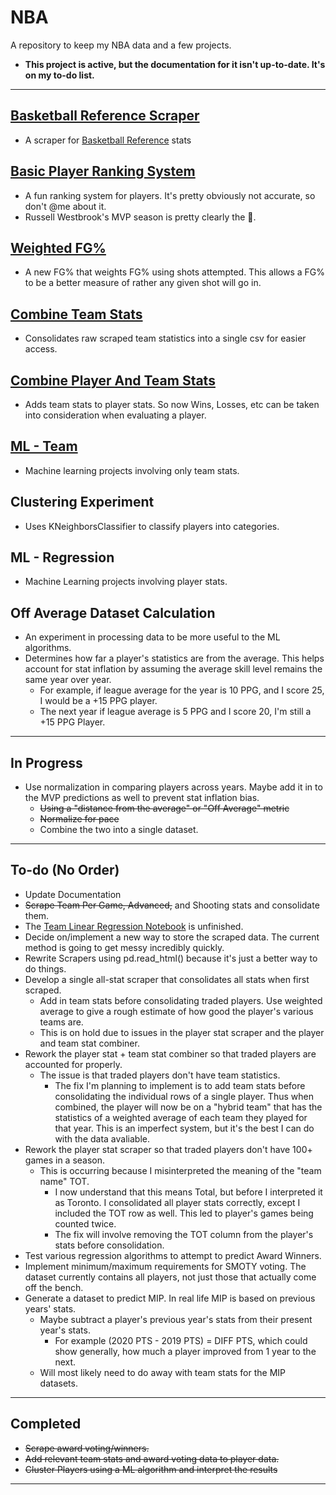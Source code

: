 # NBA
A repository to keep my NBA data and a few projects.

- __This project is active, but the documentation for it isn't up-to-date. It's on my to-do list.__

---

## [Basketball Reference Scraper](https://github.com/Kallbrig/NBA/tree/main/Basketball%20Reference%20Stat%20Scraper)
+ A scraper for [Basketball Reference](https://www.basketball-reference.com/) stats

## [Basic Player Ranking System](https://github.com/Kallbrig/NBA/tree/main/Basic%20Player%20Ranking%20System)
+ A fun ranking system for players. It's pretty obviously not accurate, so don't @me about it.
+ Russell Westbrook's MVP season is pretty clearly the 🐐.

## [Weighted FG%](https://github.com/Kallbrig/NBA/tree/main/Weighted%20FG%25)
+ A new FG% that weights FG% using shots attempted. This allows a FG% to be a better measure of rather any given shot will go in.

## [Combine Team Stats](https://github.com/Kallbrig/NBA/tree/main/Combine%20Team%20Stats)
+ Consolidates raw scraped team statistics into a single csv for easier access.

## [Combine Player And Team Stats](https://github.com/Kallbrig/NBA/tree/main/Combine%20Player%20and%20Team%20Stats)
+ Adds team stats to player stats. So now Wins, Losses, etc can be taken into consideration when evaluating a player.

## [ML - Team](https://github.com/Kallbrig/NBA/tree/main/ML%20-%20Team)
+ Machine learning projects involving only team stats.

## Clustering Experiment
+ Uses KNeighborsClassifier to classify players into categories.

## ML - Regression
+ Machine Learning projects involving player stats.

## Off Average Dataset Calculation
+ An experiment in processing data to be more useful to the ML algorithms.
+ Determines how far a player's statistics are from the average. This helps account for stat inflation by assuming the average skill level remains the same year over year.
  + For example, if league average for the year is 10 PPG, and I score 25, I would be a +15 PPG player.
  + The next year if league average is 5 PPG and I score 20, I'm still a +15 PPG Player.

---
## In Progress
+ Use normalization in comparing players across years. Maybe add it in to the MVP predictions as well to prevent stat inflation bias. 
    + ~~Using a "distance from the average" or "Off Average" metric~~
    + ~~Normalize for pace~~
    + Combine the two into a single dataset.

---
## To-do (No Order)

+ Update Documentation
+ ~~Scrape Team Per Game, Advanced,~~ and Shooting stats and consolidate them.
+ The [Team Linear Regression Notebook](https://github.com/Kallbrig/NBA/blob/main/ML%20-%20Team/team_linear_regression.ipynb) is unfinished.
+ Decide on/implement a new way to store the scraped data. The current method is going to get messy incredibly quickly.
+ Rewrite Scrapers using pd.read_html() because it's just a better way to do things.
+ Develop a single all-stat scraper that consolidates all stats when first scraped.
    + Add in team stats before consolidating traded players. Use weighted average to give a rough estimate of how good the player's various teams are.
    + This is on hold due to issues in the player stat scraper and the player and team stat combiner.
+ Rework the player stat + team stat combiner so that traded players are accounted for properly.
    + The issue is that traded players don't have team statistics.
        + The fix I'm planning to implement is to add team stats before consolidating the individual rows of a single player. Thus when combined, the player will now be on a "hybrid team" that has the statistics of a weighted average of each team they played for that year. This is an imperfect system, but it's the best I can do with the data avaliable.
+ Rework the player stat scraper so that traded players don't have 100+ games in a season.
    + This is occurring because I misinterpreted the meaning of the "team name" TOT.
        + I now understand that this means Total, but before I interpreted it as Toronto. I consolidated all player stats correctly, except I included the TOT row as well. This led to player's games being counted twice. 
        + The fix will involve removing the TOT column from the player's stats before consolidation.
+ Test various regression algorithms to attempt to predict Award Winners.
+ Implement minimum/maximum requirements for SMOTY voting. The dataset currently contains all players, not just those that actually come off the bench.
+ Generate a dataset to predict MIP. In real life MIP is based on previous years' stats.
  + Maybe subtract a player's previous year's stats from their present year's stats.
    + For example (2020 PTS - 2019 PTS) = DIFF PTS, which could show generally, how much a player improved from 1 year to the next.
  + Will most likely need to do away with team stats for the MIP datasets.
    
---

## Completed
+ ~~Scrape award voting/winners.~~
+ ~~Add relevant team stats and award voting data to player data.~~
+ ~~Cluster Players using a ML algorithm and interpret the results~~
---
